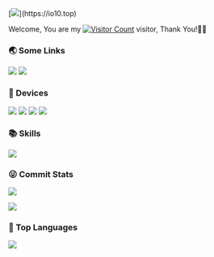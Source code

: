 [![](https://readme-typing-svg.demolab.com?font=Fira+Code&pause=997&width=435&lines=%F0%9F%91%8B++Hi%2C+this+is+qjpoo's+Github!)](https://io10.top)

Welcome, You are my [![Visitor Count](https://profile-counter.glitch.me/all-smile/count.svg)](https://blog.i-xiao.space/) visitor, Thank You!🎉🎉

### 🌏 Some Links

[![](https://img.shields.io/badge/My%20Website-black?style=flat-square&logo=vercel&logoColor=white)](https://io10.top/)
[![](https://img.shields.io/badge/Github-black?style=flat-square&logo=github&logoColor=white)](https://github.com/qjpoo/)


### 📱 Devices

[![](https://img.shields.io/badge/-Macbook%20Pro%20M1-black?style=flat-square&logo=apple)](https://www.apple.com/macbook-pro-13/)
[![](https://img.shields.io/badge/-iPhone%2013%20Pro-black?style=flat-square&logo=apple)](https://www.apple.com/iphone/)
[![](https://img.shields.io/badge/Desktop%20Computer-black?style=flat-square&logo=microsoft&logoColor=white)](https://www.microsoft.com/)
[![](https://img.shields.io/badge/DJI%20MINI%202-black?style=flat-square&logoColor=white)](https://www.dji.com/cn/mini-2?site=brandsite&from=nav)

### 📚 Skills

![](https://icons.anoyi.com/?iconBgColor=f8fafc&icons=git,kubernetes,mongodb,postman,prometheus,python,vscode,bash,c,html5,css3,linux,docker,fastapi,,grafana,mysql,redis,nginx,nodejs,apache,altermanage,consul)

### 😜 Commit Stats

![](https://github-readme-stats-git-masterrstaa-rickstaa.vercel.app/api?username=qjpoo&count_private=true&show_icons=true&theme=radical&show_owner=true)

![](https://github-profile-trophy.vercel.app/?username=qjpoo&theme=radical&row=1)

### 🦁 Top Languages

![](https://github-readme-stats-git-masterrstaa-rickstaa.vercel.app/api/top-langs/?username=qjpoo&layout=compact&theme=dark)
